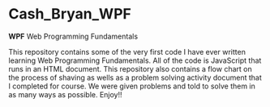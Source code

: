 # Cash_Bryan_WPF

__WPF__ Web Programming Fundamentals

This repository contains some of the very first code I have ever written learning Web Programming Fundamentals. All of the code is JavaScript that runs in an HTML document. This repository also contains a flow chart on the process of shaving as wells as a problem solving activity document that I completed for course. We were given problems and told to solve them in as many ways as possible. Enjoy!!
